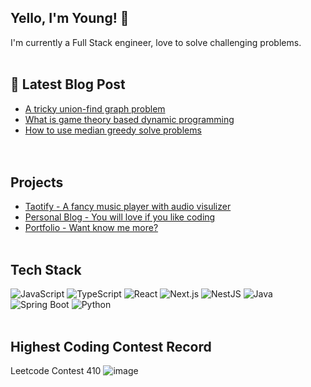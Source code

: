 ## Yello, I'm Young! 👋
I'm currently a Full Stack engineer, love to solve challenging problems.
<br>
<br>
## 📕 Latest Blog Post
- [A tricky union-find graph problem](https://www.codingawsome.com/blog/algorithm/5)
- [What is game theory based dynamic programming](https://www.codingawsome.com/blog/algorithm/2)
- [How to use median greedy solve problems](https://www.codingawsome.com/blog/algorithm/6)
<br><br><br>

## Projects
- [Taotify - A fancy music player with audio visulizer](https://app.taotify.com/)
- [Personal Blog - You will love if you like coding](https://www.codingawsome.com/)
- [Portfolio - Want know me more?](https://portfolio.codingawsome.com/)
<br><br>

## Tech Stack
![JavaScript](https://img.shields.io/badge/-JavaScript-F7DF1E?style=flat-square&logo=javascript&logoColor=black)
![TypeScript](https://img.shields.io/badge/-TypeScript-3178C6?style=flat-square&logo=typescript&logoColor=white)
![React](https://img.shields.io/badge/-React-61DAFB?style=flat-square&logo=react&logoColor=black)
![Next.js](https://img.shields.io/badge/-Next.js-000000?style=flat-square&logo=next.js&logoColor=white)
![NestJS](https://img.shields.io/badge/-NestJS-E0234E?style=flat-square&logo=nestjs&logoColor=white)
![Java](https://img.shields.io/badge/-Java-007396?style=flat-square&logo=java&logoColor=white)
![Spring Boot](https://img.shields.io/badge/-Spring%20Boot-6DB33F?style=flat-square&logo=spring-boot&logoColor=white)
![Python](https://img.shields.io/badge/-Python-3776AB?style=flat-square&logo=python&logoColor=white)
<br><br>

## Highest Coding Contest Record
Leetcode Contest 410
![image](https://github.com/user-attachments/assets/5ad94422-13c0-4dd4-8048-08acfdf64d73)


  
<!--
**Prom1s1ngYoung/Prom1s1ngYoung** is a ✨ _special_ ✨ repository because its `README.md` (this file) appears on your GitHub profile.

Here are some ideas to get you started:

- 🔭 I’m currently working on ...
- 🌱 I’m currently learning ...
- 👯 I’m looking to collaborate on ...
- 🤔 I’m looking for help with ...
- 💬 Ask me about ...
- 📫 How to reach me: ...
- 😄 Pronouns: ...
- ⚡ Fun fact: ...
-->
